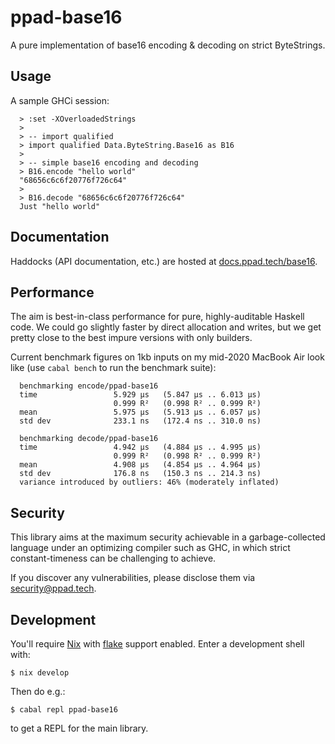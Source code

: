 # ppad-base16

A pure implementation of base16 encoding & decoding on strict
ByteStrings.

## Usage

A sample GHCi session:

```
  > :set -XOverloadedStrings
  >
  > -- import qualified
  > import qualified Data.ByteString.Base16 as B16
  >
  > -- simple base16 encoding and decoding
  > B16.encode "hello world"
  "68656c6c6f20776f726c64"
  >
  > B16.decode "68656c6c6f20776f726c64"
  Just "hello world"
```

## Documentation

Haddocks (API documentation, etc.) are hosted at
[docs.ppad.tech/base16](https://docs.ppad.tech/base16).

## Performance

The aim is best-in-class performance for pure, highly-auditable Haskell
code. We could go slightly faster by direct allocation and writes, but
we get pretty close to the best impure versions with only builders.

Current benchmark figures on 1kb inputs on my mid-2020 MacBook Air look
like (use `cabal bench` to run the benchmark suite):

```
  benchmarking encode/ppad-base16
  time                 5.929 μs   (5.847 μs .. 6.013 μs)
                       0.999 R²   (0.998 R² .. 0.999 R²)
  mean                 5.975 μs   (5.913 μs .. 6.057 μs)
  std dev              233.1 ns   (172.4 ns .. 310.0 ns)

  benchmarking decode/ppad-base16
  time                 4.942 μs   (4.884 μs .. 4.995 μs)
                       0.999 R²   (0.998 R² .. 0.999 R²)
  mean                 4.908 μs   (4.854 μs .. 4.964 μs)
  std dev              176.8 ns   (150.3 ns .. 214.3 ns)
  variance introduced by outliers: 46% (moderately inflated)
```

## Security

This library aims at the maximum security achievable in a
garbage-collected language under an optimizing compiler such as GHC, in
which strict constant-timeness can be challenging to achieve.

If you discover any vulnerabilities, please disclose them via
security@ppad.tech.

## Development

You'll require [Nix][nixos] with [flake][flake] support enabled. Enter a
development shell with:

```
$ nix develop
```

Then do e.g.:

```
$ cabal repl ppad-base16
```

to get a REPL for the main library.

[nixos]: https://nixos.org/
[flake]: https://nixos.org/manual/nix/unstable/command-ref/new-cli/nix3-flake.html
